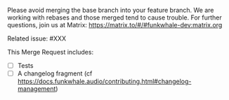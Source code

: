 Please avoid merging the base branch into your feature branch. We are working with rebases and those merged tend to cause trouble. 
For further questions, join us at Matrix: https://matrix.to/#/#funkwhale-dev:matrix.org

Related issue: #XXX <!-- it's okay to have no issue for small changes -->

This Merge Request includes:

- [ ] Tests
- [ ] A changelog fragment (cf https://docs.funkwhale.audio/contributing.html#changelog-management)
